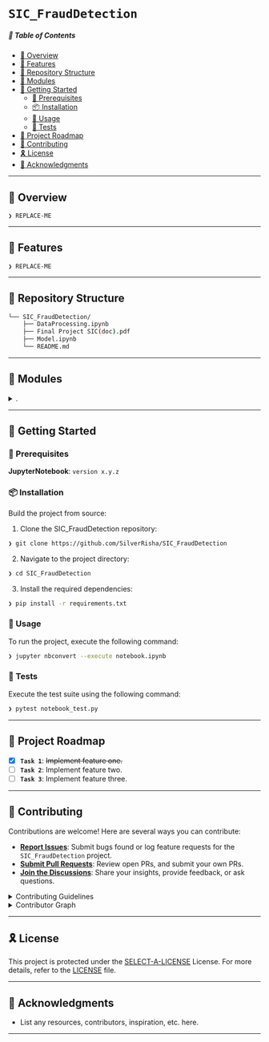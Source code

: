
# `SIC_FraudDetection`

##### 🔗 Table of Contents

- [📍 Overview](#-overview)
- [👾 Features](#-features)
- [📂 Repository Structure](#-repository-structure)
- [🧩 Modules](#-modules)
- [🚀 Getting Started](#-getting-started)
    - [🔖 Prerequisites](#-prerequisites)
    - [📦 Installation](#-installation)
    - [🤖 Usage](#-usage)
    - [🧪 Tests](#-tests)
- [📌 Project Roadmap](#-project-roadmap)
- [🤝 Contributing](#-contributing)
- [🎗 License](#-license)
- [🙌 Acknowledgments](#-acknowledgments)

---

## 📍 Overview

<code>❯ REPLACE-ME</code>

---

## 👾 Features

<code>❯ REPLACE-ME</code>

---

## 📂 Repository Structure

```sh
└── SIC_FraudDetection/
    ├── DataProcessing.ipynb
    ├── Final Project SIC(doc).pdf
    ├── Model.ipynb
    └── README.md
```

---

## 🧩 Modules

<details closed><summary>.</summary>

| File | Summary |
| --- | --- |
| [DataProcessing.ipynb](https://github.com/SilverRisha/SIC_FraudDetection/blob/main/DataProcessing.ipynb) | <code>❯ REPLACE-ME</code> |
| [Model.ipynb](https://github.com/SilverRisha/SIC_FraudDetection/blob/main/Model.ipynb) | <code>❯ REPLACE-ME</code> |

</details>

---

## 🚀 Getting Started

### 🔖 Prerequisites

**JupyterNotebook**: `version x.y.z`

### 📦 Installation

Build the project from source:

1. Clone the SIC_FraudDetection repository:
```sh
❯ git clone https://github.com/SilverRisha/SIC_FraudDetection
```

2. Navigate to the project directory:
```sh
❯ cd SIC_FraudDetection
```

3. Install the required dependencies:
```sh
❯ pip install -r requirements.txt
```

### 🤖 Usage

To run the project, execute the following command:

```sh
❯ jupyter nbconvert --execute notebook.ipynb
```

### 🧪 Tests

Execute the test suite using the following command:

```sh
❯ pytest notebook_test.py
```

---

## 📌 Project Roadmap

- [X] **`Task 1`**: <strike>Implement feature one.</strike>
- [ ] **`Task 2`**: Implement feature two.
- [ ] **`Task 3`**: Implement feature three.

---

## 🤝 Contributing

Contributions are welcome! Here are several ways you can contribute:

- **[Report Issues](https://github.com/SilverRisha/SIC_FraudDetection/issues)**: Submit bugs found or log feature requests for the `SIC_FraudDetection` project.
- **[Submit Pull Requests](https://github.com/SilverRisha/SIC_FraudDetection/blob/main/CONTRIBUTING.md)**: Review open PRs, and submit your own PRs.
- **[Join the Discussions](https://github.com/SilverRisha/SIC_FraudDetection/discussions)**: Share your insights, provide feedback, or ask questions.

<details closed>
<summary>Contributing Guidelines</summary>

1. **Fork the Repository**: Start by forking the project repository to your github account.
2. **Clone Locally**: Clone the forked repository to your local machine using a git client.
   ```sh
   git clone https://github.com/SilverRisha/SIC_FraudDetection
   ```
3. **Create a New Branch**: Always work on a new branch, giving it a descriptive name.
   ```sh
   git checkout -b new-feature-x
   ```
4. **Make Your Changes**: Develop and test your changes locally.
5. **Commit Your Changes**: Commit with a clear message describing your updates.
   ```sh
   git commit -m 'Implemented new feature x.'
   ```
6. **Push to github**: Push the changes to your forked repository.
   ```sh
   git push origin new-feature-x
   ```
7. **Submit a Pull Request**: Create a PR against the original project repository. Clearly describe the changes and their motivations.
8. **Review**: Once your PR is reviewed and approved, it will be merged into the main branch. Congratulations on your contribution!
</details>

<details closed>
<summary>Contributor Graph</summary>
<br>
<p align="left">
   <a href="https://github.com{/SilverRisha/SIC_FraudDetection/}graphs/contributors">
      <img src="https://contrib.rocks/image?repo=SilverRisha/SIC_FraudDetection">
   </a>
</p>
</details>

---

## 🎗 License

This project is protected under the [SELECT-A-LICENSE](https://choosealicense.com/licenses) License. For more details, refer to the [LICENSE](https://choosealicense.com/licenses/) file.

---

## 🙌 Acknowledgments

- List any resources, contributors, inspiration, etc. here.

---
